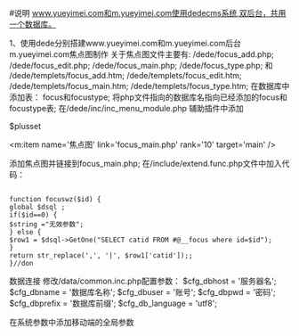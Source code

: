 #说明
www.yueyimei.com和m.yueyimei.com使用dedecms系统,双后台，共用一个数据库。

1、使用dede分别搭建www.yueyimei.com和m.yueyimei.com后台
m.yueyimei.com焦点图制作
关于焦点图文件主要有:
/dede/focus_add.php;
/dede/focus_edit.php;
/dede/focus_main.php;
/dede/focus_type.php;
和
/dede/templets/focus_add.htm;
/dede/templets/focus_edit.htm;
/dede/templets/focus_main.htm;
/dede/templets/focus_type.htm;
在数据库中添加表：
focus和focustype;
将php文件指向的数据库名指向已经添加的focus和focustype表;
在/dede/inc/inc_menu_module.php 辅助插件中添加

$plusset

<m:item name='焦点图' link='focus_main.php' rank='10' target='main' />

添加焦点图并链接到focus_main.php;
在/include/extend.func.php文件中加入代码：
<pre><code>
function focuswz($id) {
global $dsql ;
if($id==0) {
$string ="无效参数";
} else {
$row1 = $dsql->GetOne("SELECT catid FROM #@__focus where id=$id");
}
return str_replace(',', '|', $row1['catid']);;
}//don
</code></pre>

数据连接
修改/data/common.inc.php配置参数：
$cfg_dbhost = '服务器名';
$cfg_dbname = '数据库名称';
$cfg_dbuser = '账号';
$cfg_dbpwd = '密码';
$cfg_dbprefix = '数据库前缀';
$cfg_db_language = 'utf8';

在系统参数中添加移动端的全局参数